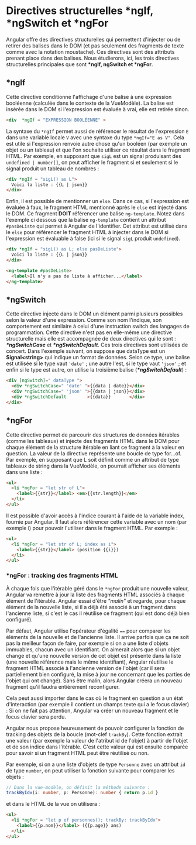 # Directives structurelles *ngIf, *ngSwitch et *ngFor

Angular offre des directives structurelles qui permettent d'injecter ou de retirer des balises dans le DOM (et pas seulement des fragments de texte comme avec la notation moustache). Ces directives sont des attributs prenant place dans des balises. Nous étudierons, ici, les trois directives structurelles principales que sont **\*ngIf, ngSwitch et \*ngFor**.

## \*ngIf

Cette directive conditionne l'affichage d'une balise à une expression booléenne (calculée dans le contexte de la VueModèle). La balise est insérée dans le DOM si l'expression est évaluée à vrai, elle est retirée sinon.

```html
<div  *ngIf = "EXPRESSION BOOLÉENNE" >
```

La syntaxe du `*ngIf` permet aussi de référencer le résultat de l'expression `E` dans une variable locale `V` avec une syntaxe du type `*ngIf="E as V"`.
Cela est utile si l'expression renvoie autre chose qu'un booléen (par exemple un objet ou un tableau) et que l'on souhaite utiliser ce résultat dans le fragment HTML. Par exemple, en supposant que `sigL` est un signal produisant des `undefined | number[]`, on peut afficher le fragment si et seulement si le signal produit un tableau de nombres :

```html
<div *ngIf = "sigL() as L">
  Voici la liste : {{L | json}}
</div>
```

Enfin, il est possible de mentionner un `else`. Dans ce cas, si l'expression est évaluée à faux, le fragment HTML mentionné après le `else` est injecté dans le DOM. Ce fragment **DOIT** référencer une balise `ng-template`. Notez dans l'exemple ci dessous que la balise `ng-template` contient un attribut `#pasDeListe` qui permet à Angular de l'identifier. Cet attribut est utilisé dans le `else` pour référencer le fragment HTML à injecter dans le DOM si l'expression est évaluable à false (ici si le signal `sigL` produit `undefined`).

```html
<div *ngIf = "sigL() as L; else pasDeListe">
  Voici la liste : {{L | json}}
</div>

<ng-template #pasDeListe>
  <label>Il n'y a pas de liste à afficher...</label>
</ng-template>
```

## \*ngSwitch

Cette directive injecte dans le DOM un élément parmi plusieurs possibles selon la valeur d'une expression. Comme son nom l'indique, son comportement est similaire à celui d'une instruction switch des langages de programmation. Cette directive n'est pas en elle-même une directive structurelle mais elle est accompagnée de deux directives qui le sont : ***\*ngSwitchCase*** et ***\*ngSwitchDefault***. Ces trois directives sont utilisées de concert. Dans l'exemple suivant, on suppose que dataType est un **Signal\<string\>** qui indique un format de données. Selon ce type, une balise est utilisée si le type vaut `'date'` ; une autre l'est, si le type vaut `'json'` ; et enfin si le type est autre, on utilise la troisième balise (***\*ngSwitchDefault***) :

```html
<div [ngSwitch]=" dataType ">
  <div *ngSwitchCase=" 'date' ">{{data | date}}</div>
  <div *ngSwitchCase=" 'json' ">{{data | json}}</div>
  <div *ngSwitchDefault        >{{data}}       </div>
</div>
```

## \*ngFor

Cette directive permet de parcourir des structures de données itérables (comme les tableaux) et injecte des fragments HTML dans le DOM pour chaque élément de la structure itérable en liant ce fragment à la valeur en question. La valeur de la directive représente une boucle de type for...of. Par exemple, en supposant que L soit définit comme un attribut de type tableaux de string dans la VueModèle, on pourrait afficher ses éléments dans une liste :

```html
<ul>
  <li *ngFor = "let str of L">
    <label>{{str}}</label> <em>{{str.length}}</em>
  </li>
</ul>
```

Il est possible d'avoir accès à l'indice courant à l'aide de la variable index, fournie par Angular. Il faut alors référencer cette variable avec un nom (par exemple i) pour pouvoir l'utiliser dans le fragment HTML. Par exemple :

```html
<ul>
  <li *ngFor = "let str of L; index as i">
    <label>{{str}}</label> (position {{i}})
  </li>
</ul>
```

### \*ngFor : tracking des fragments HTML

À chaque fois que l'itérable géré dans le `*ngFor` produit une nouvelle valeur, Angular va remettre à jour la liste des fragments HTML associés à chaque élément de l'itérable.
Angular essai d'être *"malin"* et regarde, pour chaque élément de la nouvelle liste, si il a déjà été associé à un fragment dans l'ancienne liste, si c'est le cas il réutilise ce fragment (qui est donc déjà bien configuré).

Par défaut, Angular utilise l'opérateur d'égalité `==` pour comparer les éléments de la nouvelle et de l'ancienne liste. Il arrive parfois que ça ne soit pas la meilleur façon de faire, par exemple si on a une liste d'objets immuables, chacun avec un identifiant. On aimerait alors que si un objet change et qu'une nouvelle version de cet objet est présente dans la liste (une nouvelle référence mais le même identifiant), Angular réutilise le fragment HTML associé à l'ancienne version de l'objet (car il sera partiellement bien configuré, la mise à jour ne concernant que les parties de l'objet qui ont changé). Sans être malin, alors Angular créera un nouveau fragment qu'il faudra entièrement reconfigurer.

Cela peut aussi importer dans le cas où le fragment en question a un état d'interaction (par exemple il contient un champs texte qui a le focus clavier) : Si on ne fait pas attention, Angular va créer un nouveau fragment et le focus clavier sera perdu.

Angular nous propose heureusement de pouvoir configurer la fonction de tracking des objets de la boucle (mot-clef `trackBy`). Cette fonction extrait une valeur (par exemple la valeur de l'atribut id de l'objet) à partir de l'objet et de son indice dans l'itérable. C'est cette valeur qui est ensuite comparée pour savoir si un fragment HTML peut être réutilisé ou non.

Par exemple, si on a une liste d'objets de type `Personne` avec un attribut `id` de type `number`, on peut utiliser la fonction suivante pour comparer les objets :

```typescript
// Dans la vue-modèle, on définit la méthode suivante :
trackByIdx(i: number, p: Personne): number { return p.id }
```

et dans le HTML de la vue on utilisera :

```html
<ul>
  <li *ngFor = "let p of personnes(); trackBy: trackByIdx">
    <label>{{p.nom}}</label> ({{p.age}} ans)
  </li>
</ul>
```
